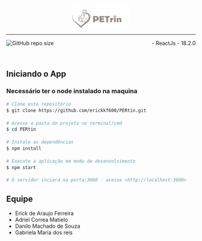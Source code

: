 <center><img src="./src/assets/images/logo.svg" width="30%" alt="Prevew" /></center>

---


![GitHub repo size](https://img.shields.io/github/repo-size/erickkf600/PERtin?style=for-the-badge)
<span style="float:right; text-align:right;">
    -  ReactJs - 18.2.0
</span>

<br/>

## Iniciando o App
### Necessário ter o node instalado na maquina
```bash
# Clone este repositório
$ git clone https://github.com/erickkf600/PERtin.git

# Acesse a pasta do projeto no terminal/cmd
$ cd PERtin

# Instale as dependências
$ npm install

# Execute a aplicação em modo de desenvolvimento
$ npm start

# O servidor inciará na porta:3000 - acesse <http://localhost:3000>
```


## Equipe

- Erick de Araujo Ferreira 
- Adriel Correa Matielo
- Danilo Machado de Souza
- Gabriela Maria dos reis

